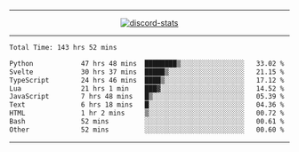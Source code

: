 <a href="https://www.github.com/ripavoid" target="_blank" rel="noreferrer">

-------

<div align='center'>
    <a href='https://discordapp.com/users/825178146797518881'>
        <img align='center' alt='discord-stats' src='https://api.discord-status.me/825178146797518881?nitro&boost=4&gradient=%231e0b1a%2C%23000000%2C%23000000%2C%23160316'></img>
    </a>
</div>

-------

<!--START_SECTION:waka-->

```txt
Total Time: 143 hrs 52 mins

Python            47 hrs 48 mins  ████████▒░░░░░░░░░░░░░░░░   33.02 %
Svelte            30 hrs 37 mins  █████▒░░░░░░░░░░░░░░░░░░░   21.15 %
TypeScript        24 hrs 46 mins  ████▒░░░░░░░░░░░░░░░░░░░░   17.12 %
Lua               21 hrs 1 min    ███▓░░░░░░░░░░░░░░░░░░░░░   14.52 %
JavaScript        7 hrs 48 mins   █▒░░░░░░░░░░░░░░░░░░░░░░░   05.39 %
Text              6 hrs 18 mins   █░░░░░░░░░░░░░░░░░░░░░░░░   04.36 %
HTML              1 hr 2 mins     ▒░░░░░░░░░░░░░░░░░░░░░░░░   00.72 %
Bash              52 mins         ░░░░░░░░░░░░░░░░░░░░░░░░░   00.61 %
Other             52 mins         ░░░░░░░░░░░░░░░░░░░░░░░░░   00.60 %
```

<!--END_SECTION:waka-->

-------
